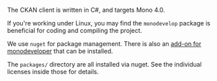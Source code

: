 The CKAN client is written in C#, and targets Mono 4.0.

If you're working under Linux, you may find the `monodevelop`
package is beneficial for coding and compiling the project.

We use `nuget` for package management. There is also an
[add-on for monodeveloper](http://askubuntu.com/questions/481002/how-to-install-nuget-addin-for-monodevelop)
that can be installed.

The `packages/` directory are all installed via nuget. See the individual licenses
inside those for details.

